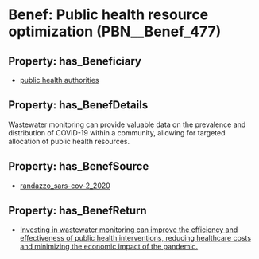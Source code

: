 # Benef: __Public health resource optimization__ (PBN__Benef_477)

## Property: has_Beneficiary

* [public health authorities](../Stakeholder/PBN__Stakeholder_0)

## Property: has_BenefDetails

Wastewater monitoring can provide valuable data on the prevalence and distribution of COVID-19 within a community, allowing for targeted allocation of public health resources.

## Property: has_BenefSource

* [randazzo_sars-cov-2_2020](../Article/PBN__Article_96)

## Property: has_BenefReturn

* [Investing in wastewater monitoring can improve the efficiency and effectiveness of public health interventions, reducing healthcare costs and minimizing the economic impact of the pandemic.](../BenefReturn/PBN__BenefReturn_520)

